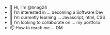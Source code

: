 - 👋 Hi, I’m @tmag24
- 👀 I’m interested in ... becoming a Software Dev
- 🌱 I’m currently learning ... Javascript, html, CSS
- 💞️ I’m looking to collaborate on ... my portfolio
- 📫 How to reach me ... DM

<!---
tmag24/tmag24 is a ✨ special ✨ repository because its `README.md` (this file) appears on your GitHub profile.
You can click the Preview link to take a look at your changes.
--->
